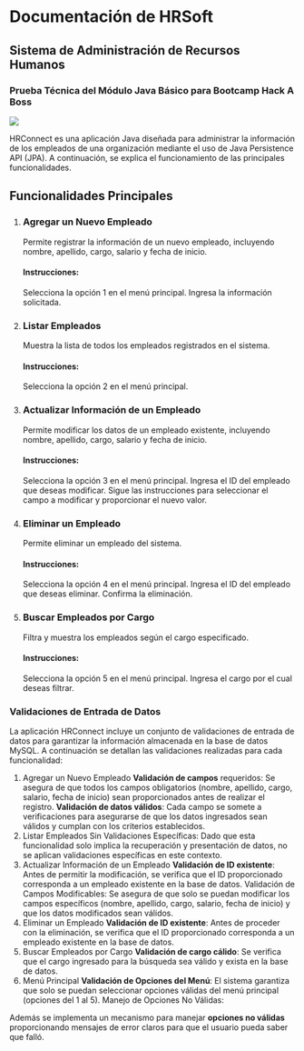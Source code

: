 # Documentación de HRSoft
## Sistema de Administración de Recursos Humanos
### Prueba Técnica del Módulo Java Básico para Bootcamp Hack A Boss
<img src= "https://media.tenor.com/4UklEAR-r8EAAAAd/ki-cargo-hr.gif"/>
<p>
  HRConnect es una aplicación Java diseñada para administrar la información de los empleados de una organización mediante el uso de Java Persistence API (JPA). A continuación, se explica el funcionamiento de las principales funcionalidades.
</p>
<h2>Funcionalidades Principales</h2>
<ol>
  <li>
    <h3><b>Agregar un Nuevo Empleado</b></h3>
    <p>Permite registrar la información de un nuevo empleado, incluyendo nombre, apellido, cargo, salario y fecha de inicio.</p>
    <h4>Instrucciones: </h4>  
    <p>Selecciona la opción 1 en el menú principal.
    Ingresa la información solicitada.</p>
  </li> 
<li>
  <h3>Listar Empleados</h3>
  <p>Muestra la lista de todos los empleados registrados en el sistema.</p>
  <h4>Instrucciones:</h4>
<P>Selecciona la opción 2 en el menú principal.</P>

</li>
<li>
<h3>Actualizar Información de un Empleado</h3>
<p>Permite modificar los datos de un empleado existente, incluyendo nombre, apellido, cargo, salario y fecha de inicio.</p>
<h4>Instrucciones:</h4>
<p>Selecciona la opción 3 en el menú principal.
Ingresa el ID del empleado que deseas modificar.
Sigue las instrucciones para seleccionar el campo a modificar y proporcionar el nuevo valor.</p>
</li>
<li>
<h3>Eliminar un Empleado</h3>
<p>Permite eliminar un empleado del sistema.</p>
<h4>Instrucciones:</h4>
<p>Selecciona la opción 4 en el menú principal.
Ingresa el ID del empleado que deseas eliminar.
Confirma la eliminación.</p>
</li>
<li><h3>Buscar Empleados por Cargo</h3>
<p>Filtra y muestra los empleados según el cargo especificado.</p>
<h4>Instrucciones:</h4>
<p>Selecciona la opción 5 en el menú principal.
Ingresa el cargo por el cual deseas filtrar.</p>
</li>
</ol>

<h3>Validaciones de Entrada de Datos</h3>
La aplicación HRConnect incluye un conjunto de validaciones de entrada de datos para garantizar la información almacenada en la base de datos MySQL. 
A continuación se detallan las validaciones realizadas para cada funcionalidad:

1. Agregar un Nuevo Empleado
**Validación de campos** requeridos:
Se asegura de que todos los campos obligatorios (nombre, apellido, cargo, salario, fecha de inicio) sean proporcionados antes de realizar el registro.
**Validación de datos válidos**:
Cada campo se somete a verificaciones para asegurarse de que los datos ingresados sean válidos y cumplan con los criterios establecidos.
2. Listar Empleados
Sin Validaciones Específicas:
Dado que esta funcionalidad solo implica la recuperación y presentación de datos, no se aplican validaciones específicas en este contexto.
3. Actualizar Información de un Empleado
**Validación de ID existente**:
Antes de permitir la modificación, se verifica que el ID proporcionado corresponda a un empleado existente en la base de datos.
Validación de Campos Modificables:
Se asegura de que solo se puedan modificar los campos específicos (nombre, apellido, cargo, salario, fecha de inicio) y que los datos modificados sean válidos.
4. Eliminar un Empleado
**Validación de ID existente**:
Antes de proceder con la eliminación, se verifica que el ID proporcionado corresponda a un empleado existente en la base de datos.
5. Buscar Empleados por Cargo
**Validación de cargo cálido**:
Se verifica que el cargo ingresado para la búsqueda sea válido y exista en la base de datos.
6. Menú Principal
**Validación de Opciones del Menú**:
El sistema garantiza que solo se puedan seleccionar opciones válidas del menú principal (opciones del 1 al 5).
Manejo de Opciones No Válidas:

Además se implementa un mecanismo para manejar **opciones no válidas** proporcionando mensajes de error claros para que el usuario pueda saber que falló. 


